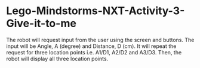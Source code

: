 # Lego-Mindstorms-NXT-Activity-3-Give-it-to-me
The robot will request input from the user using the screen and buttons. The input will be Angle, A (degree) and Distance, D (cm). It will repeat the request for three location points i.e. A1/D1, A2/D2 and A3/D3. Then, the robot will display all three location points.
